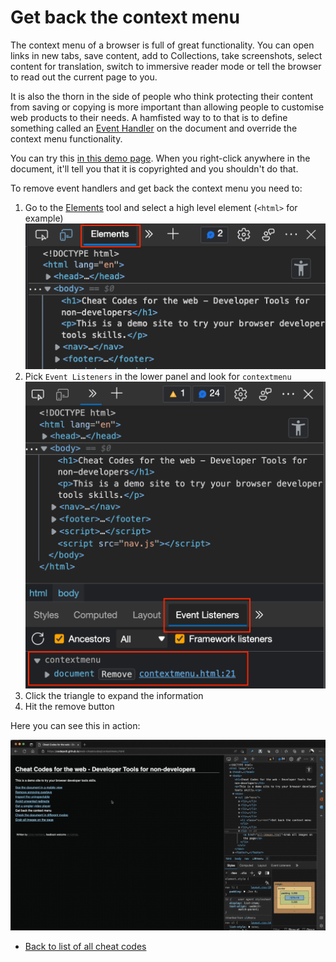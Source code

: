 # Get back the context menu

The context menu of a browser is full of great functionality. You can open links in new tabs, save content, add to Collections, take screenshots, select content for translation, switch to immersive reader mode or tell the browser to read out the current page to you.

It is also the thorn in the side of people who think protecting their content from saving or copying is more important than allowing people to customise web products to their needs. A hamfisted way to to that is to define something called an [Event Handler](https://developer.mozilla.org/docs/Learn/JavaScript/Building_blocks/Events) on the document and override the context menu functionality.

You can try this [in this demo page](https://codepo8.github.io/web-cheatcodes/demos/contextmenu.html). When you right-click anywhere in the document, it'll tell you that it is copyrighted and you shouldn't do that.

To remove event handlers and get back the context menu you need to:

1. Go to the [Elements](https://docs.microsoft.com/en-us/microsoft-edge/devtools-guide-chromium/elements-tool/elements-tool) tool and select a high level element (`<html>` for example)
   ![The Elements tool](screencasts/elements-tool.png)
1. Pick `Event Listeners` in the lower panel and look for `contextmenu`
   ![The Event listeners tool of Elements showing a contextmenu event](screencasts/event-listeners-contextmenu.png)
1. Click the triangle to expand the information
1. Hit the remove button

Here you can see this in action:

![Screencast of removing the contextmenu event listener](screencasts/context-menu.gif)

- [Back to list of all cheat codes](README.md)
